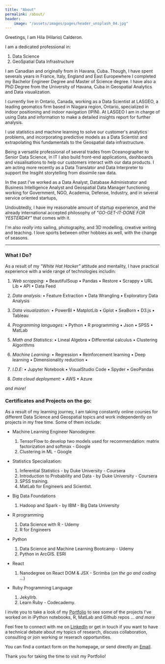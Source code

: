 ```yaml
---
title: "About"
permalink: /about/
header:
    image: "/assets/images/pages/header_unsplash_04.jpg"
---
```


Greetings, I am Hila (Hilario) Calderon.

I am a dedicated professional in: 

 1. Data Science 
 2. GeoSpatial Data Infrastructure
 
I am Canadian and originally from in Havana, Cuba. Though, I have spent severals years in France, Italy, England and East Europewhere I completed my Bachelor Engineer Degree and  Master of Science degree. I have also a PhD Degree from the University of Havana, Cuba in Geospatial Analytics and Data visualization.

I currently live in Ontario, Canada, working as a Data Scientist at LASGEO,  a leading geomatics firm based in Niagara region, Ontario, specialized in indoor positioning and indoor navigation (IPIN). At LASGEO I am in charge of using Data and information to make a detailed insights report for further analysis.

I use statistics and machine learning to solve our customer's analytics problems, and incorporating predictive models as a Data Scientist and extrapolating this fundamentals to the Geospatial data infrastructure. 

Being a versatile professional of several trades from Oceanographer to Senior Data Science, in IT I also build front-end applications, dashboards and visualisations to help our customers interact with our data products. I am acting more recently as a Data Translator and Data Interpreter to support the Insgiht storytelling from dissimile raw data. 

In the past I've worked as a Data Analyst, Database Administrator and Business Intelligence Analyst and Geospatial Data Manager functioning working for Government, NGO, Academia, Defense, Industry,  and in several service oriented startups, 

Undoubtedly, I have my reasonable amount of startup experience, and the already international accepted philosophy of <em>"GO-GET-IT-DONE FOR YESTERDAY"</em> that comes with it.

I'm also <em>really</em> into sailing, photography, and 3D modelling, creative writing and teaching. I love sports between other hobbies as well, with the change of seasons.

<hr>

### What I Do?

As a result of my <em>"White Hat Hacker"</em> attitude and mentality, I have practical experience with a wide range of technologies includin:

1. <em>Web scrapping:</em>  • BeautifulSoup • Pandas • Restore • Scrappy • URL Lib • API • Data Feed

2. <em>Data analysis:</em> • Feature Extraction • Data Wrangling • Exploratory Data Analysis

3. <em>Data visualization:</em>  • PowerBI • MatplotLib • Gplot • SeaBorn • D3.js • Tableau

4. <em>Programming languages:</em>  • Python •  R programming •  Json •  SPSS  •  MatLab

5. <em>Math and Statistics:</em>  • Lineal Algebra •  Differential calculus •  Clustering Algorithms

6. <em>Machine Learning:</em>  • Regression •  Reinforcement learning •  Deep learning •  Dimensionality reduction •  

7. <em>I.D.E:</em>  • Jupyter Notebook •  VisualStudio Code •  Spyder •  GeoPandas

8. <em>Data cloud deployment:</em>  • AWS •  Azure 

<em>and more!</em>


### Certificates and Projects on the go:

As a result of my learning journey, I am taking constantly online courses for different Data Science and Geospatial topics and work independently on projects in my free time. Some of them include:

* Machine Learning Engineer Nanodegree: 
    1. TensorFlow to develop two models used for recommendation: matrix factorization and softmax - Google
    2. Clustering in ML - Google

* Statistics Specialization: 
    1. Inferential Statistics - by Duke University - Coursera
    2. Introduction to Probability and Data - by Duke University - Coursera
    3. SPSS training.
    4. MatLab for Engineers and Scientist.
    
* Big Data Foundations
    1. Hadoop and Spark - by IBM - Big Data University

* R programming 
    1. Data Science with R - Udemy
    2. R for Engineers

* Python
    1. Data Science and Machine Learning Bootcamp - Udemy
    2. Python in ArcGIS. ESRI

* React
    1. Nanodegree on React DOM & JSX - Scrimba (<em>on the go and coding ...</em>)

* Ruby Programming Language
    1. Jekyllrb.
    2. Learn Ruby - Codecademy.

I invite you to take a look of my [Portfolio](/portfolio) to see some of the projects I've worked on in iPython notebooks, R, MatLab and Github repos ... <em>and more</em>

Feel free to connect with me on [LinkedIn](https://www.linkedin.com/in/hilariocalderon/) or get in touch if you want to have a technical debate about my topics of research, discuss collaboration, consulting or join working or reserach opportunities.

You can find a contact form on the homepage, or send directly an <a href="mailto:calderon.hila@gmail.com">Email</a>. 

Thank you for taking the time to visit my Portfolio!